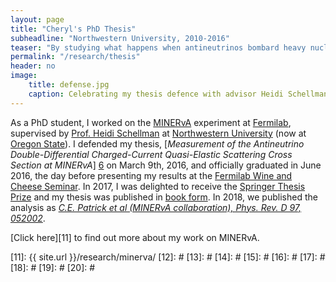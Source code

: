 ```yaml
---
layout: page
title: "Cheryl's PhD Thesis"
subheadline: "Northwestern University, 2010-2016"
teaser: "By studying what happens when antineutrinos bombard heavy nuclei, I helped the community to understand nuclear structure, and how the universe might treat matter and antimatter differently."
permalink: "/research/thesis"
header: no
image:
    title: defense.jpg
    caption: Celebrating my thesis defence with advisor Heidi Schellman and mentor Laura Fields
---
```


As a PhD student, I worked on the [MINERvA][1] experiment at [Fermilab][2], supervised by [Prof. Heidi Schellman][3] at [Northwestern University][4]  (now at [Oregon State][5]). I defended my thesis, [_Measurement of the Antineutrino Double-Differential Charged-Current Quasi-Elastic Scattering Cross Section at MINERvA_] [6] on March 9th, 2016, and officially graduated in June 2016, the day before presenting my results at the [Fermilab Wine and Cheese Seminar][7]. In 2017, I was delighted to receive the [Springer Thesis Prize][8] and my thesis was published in [book form][9]. In 2018, we published the analysis as [ _C.E. Patrick et al (MINERvA collaboration), Phys. Rev. D 97, 052002_][10].

[Click here][11] to find out more about my work on MINERvA.


 [1]: http://minerva.fnal.gov
 [2]: http://fnal.gov
 [3]: http://physics.oregonstate.edu/~schellmh/
 [4]: http://northwestern.edu/
 [5]: https://oregonstate.edu/
 [6]: http://lss.fnal.gov/archive/thesis/2000/fermilab-thesis-2016-04.pdf 
 [7]: https://web.fnal.gov/organization/theory/_layouts/15/WopiFrame.aspx?sourcedoc=/organization/theory/JETP/2016/WineAndCheeseCPatrick-2.pdf&action=default
 [8]: https://www.springer.com/springertheses
 [9]: https://www.springer.com/gb/book/9783319690865
 [10]: https://link.aps.org/doi/10.1103/PhysRevD.97.052002
 [11]: {{ site.url }}/research/minerva/
 [12]: #
 [13]: #
 [14]: #
 [15]: #
 [16]: #
 [17]: #
 [18]: #
 [19]: #
 [20]: #
